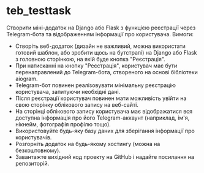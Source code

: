 # teb_testtask
Створити міні-додаток на Django або Flask з функцією реєстрації через Telegram-бота та відображенням інформації про користувача.
Вимоги:
- Створіть веб-додаток (дизайн не важливий, можна використати готовий шаблон, або зробити щось на бутстрапі) на Django або Flask з головною сторінкою, на якій буде кнопка "Реєстрація".
- При натисканні на кнопку "Реєстрація", користувач має бути перенаправлений до Telegram-бота, створеного на основі бібліотеки aiogram.
- Telegram-бот повинен реалізовувати мінімальну реєстрацію користувача, запитуючи необхідні дані.
- Після реєстрації користувач повинен мати можливість увійти на свою сторінку облікового запису на веб-сайті.
- На сторінці облікового запису користувача має відображатися вся доступна інформація про його Telegram-аккаунт (наприклад, ім'я, нікнейм, фотографія профілю тощо).
- Використовуйте будь-яку базу даних для зберігання інформації про користувачів.
- Розгорніть додаток на будь-якому хостингу (можна на безкоштовному).
- Завантажте вихідний код проекту на GitHub і надайте посилання на репозиторій.
